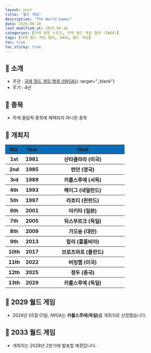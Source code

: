 ```yaml
---
layout: post
title: "월드 게임"
description: "The World Games"
date: 2025-08-18
last_modified_at: 2025-08-18
categories: [국제 종합 스포츠, 국제 월드 게임 협회 (IWGA)]
tags: [국제 월드 게임 협회, IWGA, 월드 게임]
toc: true
toc_sticky: true
---
```

## 📜 소개
* 주관 : [국제 월드 게임 협회 (IWGA)](https://www.theworldgames.org/){: target="_blank"}
* 주기 : 4년

## 📜 종목
* 하계 올림픽 종목에 채택되지 아니한 종목

## 📜 개최지
<html>

<head>
    <meta charset="UTF-8">
</head>

<body>
    <table>
        <tr style="background: #0B6DB7;">
            <th style="width: 15%; font-weight: bold;">NO.</th>
            <th style="width: 15%; font-weight: bold;">Year</th>
            <th style="width: 70%; font-weight: bold;">Host</th>
        </tr>
        <tr>
            <th>1st</th>
            <th>1981</th>
            <th>산타클라라 (미국)</th>
        </tr>
        <tr>
            <th>2nd</th>
            <th>1985</th>
            <th>런던 (영국)</th>
        </tr>
        <tr>
            <th>3rd</th>
            <th>1989</th>
            <th>카를스루에 (서독)</th>
        </tr>
        <tr>
            <th>4th</th>
            <th>1993</th>
            <th>헤이그 (네덜란드)</th>
        </tr>
        <tr>
            <th>5th</th>
            <th>1997</th>
            <th>라흐티 (핀란드)</th>
        </tr>
        <tr>
            <th>6th</th>
            <th>2001</th>
            <th>아키타 (일본)</th>
        </tr>
        <tr>
            <th>7th</th>
            <th>2005</th>
            <th>뒤스부르크 (독일)</th>
        </tr>
        <tr>
            <th>8th</th>
            <th>2009</th>
            <th>가오슝 (대만)</th>
        </tr>
        <tr>
            <th>9th</th>
            <th>2013</th>
            <th>칼리 (콜롬비아)</th>
        </tr>
        <tr>
            <th>10th</th>
            <th>2017</th>
            <th>브로츠와프 (폴란드)</th>
        </tr>
        <tr>
            <th>11th</th>
            <th>2022</th>
            <th>버밍햄 (미국)</th>
        </tr>
        <tr>
            <th>12th</th>
            <th>2025</th>
            <th>청두 (중국)</th>
        </tr>
        <tr>
            <th>13th</th>
            <th>2029</th>
            <th>카를스루에 (독일)</th>
        </tr>
    </table>
</body>

</html>

## 📜 2029 월드 게임
* 2024년 05월 01일, IWGA는 <span style="font-weight: bold;">카를스루에(독일)</span>를 개최지로 선정했습니다.

## 📜 2033 월드 게임
* 개최지는 2028년 2분기에 발표할 예정입니다.
